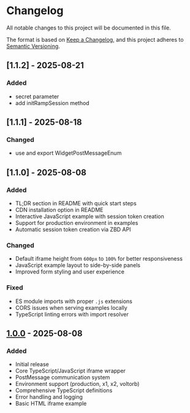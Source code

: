 # Changelog
All notable changes to this project will be documented in this file.

The format is based on [Keep a Changelog](https://keepachangelog.com/en/1.0.0/),
and this project adheres to [Semantic Versioning](https://semver.org/spec/v2.0.0.html).

## [1.1.2] - 2025-08-21
### Added
- secret parameter
- add initRampSession method

## [1.1.1] - 2025-08-18
### Changed
- use and export WidgetPostMessageEnum

## [1.1.0] - 2025-08-08
### Added
- TL;DR section in README with quick start steps
- CDN installation option in README
- Interactive JavaScript example with session token creation
- Support for production environment in examples
- Automatic session token creation via ZBD API

### Changed
- Default iframe height from `600px` to `100%` for better responsiveness
- JavaScript example layout to side-by-side panels
- Improved form styling and user experience

### Fixed
- ES module imports with proper `.js` extensions
- CORS issues when serving examples locally
- TypeScript linting errors with import resolver

## [1.0.0] - 2025-08-08
### Added
- Initial release
- Core TypeScript/JavaScript iframe wrapper
- PostMessage communication system
- Environment support (production, x1, x2, voltorb)
- Comprehensive TypeScript definitions
- Error handling and logging
- Basic HTML iframe example

[Unreleased]: https://github.com/zbdpay/ramp-ts/compare/v1.0.0...HEAD
[1.0.0]: https://github.com/zbdpay/ramp-ts/releases/tag/v1.0.0
